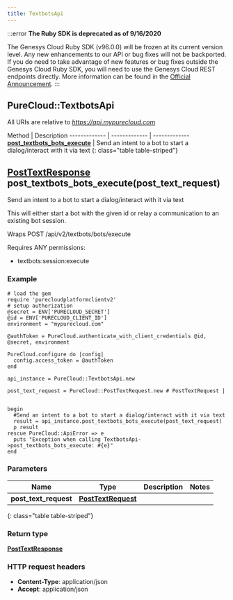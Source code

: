 ```yaml
---
title: TextbotsApi
---
```


:::error
**The Ruby SDK is deprecated as of 9/16/2020**

The Genesys Cloud Ruby SDK (v96.0.0) will be frozen at its current version level. Any new enhancements to our API or bug fixes will not be backported. If you do need to take advantage of new features or bug fixes outside the Genesys Cloud Ruby SDK, you will need to use the Genesys Cloud REST endpoints directly. More information can be found in the [Official Announcement](https://developer.mypurecloud.com/forum/t/announcement-genesys-cloud-ruby-sdk-end-of-life/8850).
:::


## PureCloud::TextbotsApi

All URIs are relative to *https://api.mypurecloud.com*

Method | Description
------------- | ------------- | -------------
[**post_textbots_bots_execute**](TextbotsApi.html#post_textbots_bots_execute) | Send an intent to a bot to start a dialog/interact with it via text
{: class="table table-striped"}

<a name="post_textbots_bots_execute"></a>

## [**PostTextResponse**](PostTextResponse.html) post_textbots_bots_execute(post_text_request)



Send an intent to a bot to start a dialog/interact with it via text

This will either start a bot with the given id or relay a communication to an existing bot session.

Wraps POST /api/v2/textbots/bots/execute 

Requires ANY permissions: 

* textbots:session:execute


### Example
```{"language":"ruby"}
# load the gem
require 'purecloudplatformclientv2'
# setup authorization
@secret = ENV['PURECLOUD_SECRET']
@id = ENV['PURECLOUD_CLIENT_ID']
environment = "mypurecloud.com"

@authToken = PureCloud.authenticate_with_client_credentials @id, @secret, environment

PureCloud.configure do |config|
  config.access_token = @authToken
end

api_instance = PureCloud::TextbotsApi.new

post_text_request = PureCloud::PostTextRequest.new # PostTextRequest | 


begin
  #Send an intent to a bot to start a dialog/interact with it via text
  result = api_instance.post_textbots_bots_execute(post_text_request)
  p result
rescue PureCloud::ApiError => e
  puts "Exception when calling TextbotsApi->post_textbots_bots_execute: #{e}"
end
```

### Parameters

Name | Type | Description  | Notes
------------- | ------------- | ------------- | -------------
 **post_text_request** | [**PostTextRequest**](PostTextRequest.html)|  |  |
{: class="table table-striped"}


### Return type

[**PostTextResponse**](PostTextResponse.html)

### HTTP request headers

 - **Content-Type**: application/json
 - **Accept**: application/json



